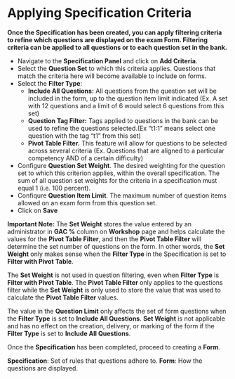 # Applying Specification Criteria

**Once the Specification has been created, you can apply filtering criteria to refine which questions are displayed on the exam Form. Filtering criteria can be applied to all questions or to each question set in the bank.**

-  Navigate to the **Specification Panel** and click on **Add Criteria**.
- Select the **Question Set** to which this criteria applies. Questions that match the criteria here will become available to include on forms.
- Select the **Filter Type**:
   - **Include All Questions:** All questions from the question set will be included in the form, up to the 
question item limit indicated (Ex. A set with 12 questions and a limit of 6 would select 6 questions 
from this set)
   - **Question Tag Filter:** Tags applied to questions in the bank can be used to refine the questions 
selected.(Ex “t1:1” means select one question with the tag “t1” from this set)
   - **Pivot Table Filter.** This feature will allow for questions to be selected across several criteria (Ex. Questions that are aligned to a particular competency AND of a certain difficulty)
- Configure **Question Set Weight**. The desired weighting for the question set to which this criterion applies, within the overall specification. The sum of all question set weights for the criteria in a specification must equal 1 (i.e. 100 percent).
- Confiqure **Question Item Limit**. The maximum number of question items allowed on an exam form from this question set.
- Click on **Save**

**Important Note:**
The **Set Weight** stores the value entered by an administrator in **GAC %** column on **Workshop** page and helps calculate the values for the **Pivot Table Filter**, and then the **Pivot Table Filter** will determine the set number of questions on the form. In other words, the **Set Weight** only makes sense when the **Filter Type** in the Specification is set to **Filter with Pivot Table**.

The **Set Weight** is not used in question filtering, even when **Filter Type** is **Filter with Pivot Table**. The **Pivot Table Filter** only applies to the questions filter while the **Set Weight** is only used to store the value that was used to calculate the **Pivot Table Filter** values.

The value in the **Question Limit** only affects the set of form questions when the **Filter Type** is set to **Include All Questions**. **Set Weight** is not applicable and has no effect on the creation, delivery, or marking of the form if the **Filter Type** is set to **Include All Questions**.

Once the **Specification** has been completed, proceed to creating a **Form**.

**Specification**: Set of rules that questions adhere to.
**Form**: How the questions are displayed.
